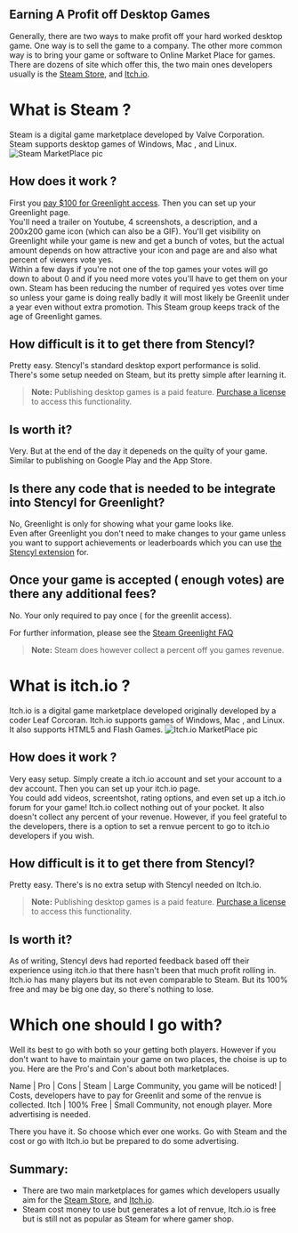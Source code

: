 ## Earning A Profit off Desktop Games

Generally, there are two ways to make profit off your hard worked desktop game. One way is to sell the game to a company. The other more 
common way is to bring your game or software to Online Market Place for games. There are dozens of site which offer this, the two main 
ones developers usually is the [Steam Store](store.steampowered.com), and [Itch.io](itch.io).


# What is Steam ?

Steam is a digital game marketplace developed by Valve Corporation. Steam supports desktop games of Windows, Mac , and Linux. 
![Steam MarketPlace pic](https://www.dropbox.com/s/5znirn8c9h46p44/steam-june-2016.jpg?raw=1)

## How does it work ?

First you [pay $100 for Greenlight access](http://store.steampowered.com/app/219820/).  Then you can set up your Greenlight page.  
You'll need a trailer on Youtube, 4 screenshots, a description, and a 200x200 game icon (which can also be a GIF). 
You'll get visibility on Greenlight while your game is new and get a bunch of votes, but the actual amount depends on how attractive your icon and page are and also what percent of viewers vote yes.  
Within a few days if you're not one of the top games your votes will go down to about 0 and if you need more votes you'll have to get them on your own.  Steam has been reducing the number of required yes votes over time so unless your game is doing really badly it will most likely be Greenlit under a year even without extra promotion.  This Steam group keeps track of the age of Greenlight games.

## How difficult is it to get there from Stencyl?

Pretty easy. Stencyl's standard desktop export performance is solid. There's some setup needed on Steam, but its pretty simple after learning it.

> **Note:** Publishing desktop games is a paid feature. [Purchase a license](http://www.stencyl.com/pricing/) to access this functionality.

## Is worth it?

Very. But at the end of the day it depeneds on the quilty of your game. Similar to publishing on Google Play and the App Store.

## Is there any code that is needed to be integrate into Stencyl for Greenlight?

No, Greenlight is only for showing what your game looks like.  
Even after Greenlight you don't need to make changes to your game unless you want to support achievements or leaderboards which you can use [the Stencyl extension](http://community.stencyl.com/index.php/topic,47705.0.html) for.

## Once your game is accepted ( enough votes) are there any additional fees?

No. Your only required to pay once ( for the greenlit access).

For further information, please see the [Steam Greenlight FAQ](http://steamcommunity.com/workshop/about/?appid=765&section=faq)

> **Note:** Steam does however collect a percent off you games revenue.





# What is itch.io ?

Itch.io is a digital game marketplace developed originally developed by a coder Leaf Corcoran. Itch.io supports games of Windows, Mac , and Linux. It also supports HTML5 and Flash Games.
![Itch.io MarketPlace pic](https://www.dropbox.com/s/7g3nvgzhxlh2yu3/Download%20the%20latest%20indie%20games%20-%20itch.io.clipular.png?raw=1)

## How does it work ?

Very easy setup. Simply create a itch.io account and set your account to a dev account. Then you can set up your itch.io page.  
You could add videos, screentshot, rating options, and even set up a itch.io forum for your game! 
Itch.io collect nothing out of your pocket. It also doesn't collect any percent of your revenue. However, if you feel grateful to the developers, there is a option to set a renvue percent to go to itch.io developers if you wish.

## How difficult is it to get there from Stencyl?

Pretty easy. There's is no extra setup with Stencyl needed on Itch.io.

> **Note:** Publishing desktop games is a paid feature. [Purchase a license](http://www.stencyl.com/pricing/) to access this functionality.

## Is worth it?

As of writing, Stencyl devs had reported feedback based off their experience using itch.io that there hasn't been that much profit rolling in. 
Itch.io has many players but its not even comparable to Steam. But its 100% free and may be big one day, so there's nothing to lose.

# Which one should I go with?

Well its best to go with both so your getting both players. However if you don't want to have to maintain your game on two places, the choise is up to you. Here are the Pro's and Con's about both marketplaces.

Name | Pro | Cons |
Steam | Large Community, you game will be noticed! | Costs, developers have to pay for Greenlit and some of the renvue is collected.
Itch | 100% Free | Small Community, not enough player. More advertising is needed.

There you have it. So choose which ever one works. Go with Steam and the cost or go with Itch.io but be prepared to do some advertising.



## Summary:

* There are two main marketplaces for games which developers usually aim for the [Steam Store](store.steampowered.com), and [Itch.io](itch.io).
* Steam cost money to use but generates a lot of renvue, Itch.io is free but is still not as popular as Steam for where gamer shop.





